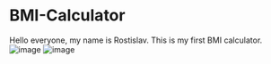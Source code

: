 # BMI-Calculator
Hello everyone, my name is Rostislav. This is my first BMI calculator.
![image](https://user-images.githubusercontent.com/70141250/230601166-211523d4-5780-459e-b4a6-b307dd4d36ef.png)
![image](https://user-images.githubusercontent.com/70141250/230601212-8dd9a133-0c55-4db6-b82a-8e8f0ea71d35.png)

